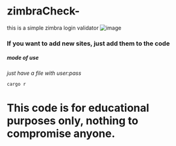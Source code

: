 # zimbraCheck-
this is a simple zimbra login validator
![image](https://github.com/user-attachments/assets/b8a23fc8-f492-43af-a32c-e6aa95697c21)

### If you want to add new sites, just add them to the code

##### mode of use

*just have a file with user:pass*
```
cargo r
```


# This code is for educational purposes only, nothing to compromise anyone.
